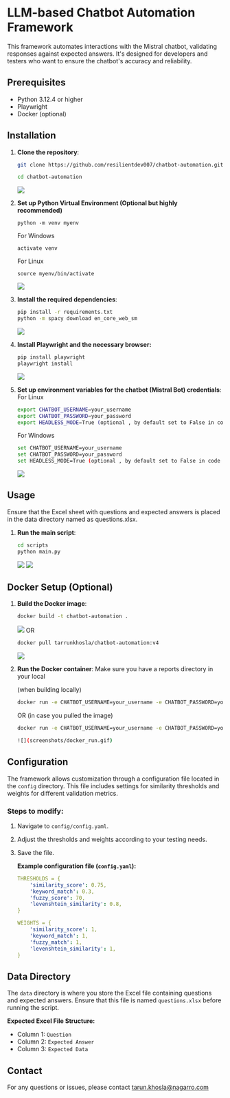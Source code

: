 # LLM-based Chatbot Automation Framework

This framework automates interactions with the Mistral chatbot, validating responses against expected answers. It's designed for developers and testers who want to ensure the chatbot's accuracy and reliability.

## Prerequisites

- Python 3.12.4 or higher
- Playwright
- Docker (optional)

## Installation
1. **Clone the repository**:
   ```sh
   git clone https://github.com/resilientdev007/chatbot-automation.git
   
   cd chatbot-automation
    ```

    ![](screenshots/gitclone.gif)

2. **Set up Python Virtual Environment (Optional but highly recommended)**
    ```
    python -m venv myenv
    ```
    For Windows
    ```
    activate venv
    ```
    For Linux
    ```
    source myenv/bin/activate
    ```
    ![](screenshots/activate_env_linux.gif)
    
3. **Install the required dependencies**:
    ```sh
    pip install -r requirements.txt
    python -m spacy download en_core_web_sm
    ```
    ![](screenshots/pip_install.gif)

4. **Install Playwright and the necessary browser:**
    ```python
    pip install playwright
    playwright install
    ```

    ![](screenshots/playwright_install.gif)
    
5. **Set up environment variables for the chatbot (Mistral Bot) credentials**:
    For Linux
     ```sh
    export CHATBOT_USERNAME=your_username
    export CHATBOT_PASSWORD=your_password
    export HEADLESS_MODE=True (optional , by default set to False in code and set to True for Docker)
    ```
    For Windows
    ```sh
    set CHATBOT_USERNAME=your_username
    set CHATBOT_PASSWORD=your_password
    set HEADLESS_MODE=True (optional , by default set to False in code and set to True for Docker)
    ```

    ![](screenshots/set_env.gif)

## Usage

Ensure that the Excel sheet with questions and expected answers is placed in the data directory named as questions.xlsx.

1. **Run the main script**:
    ```sh
    cd scripts
    python main.py
    ```
    ![](screenshots/main.gif)
    ![](screenshots/main1.gif)

## Docker Setup (Optional)

1. **Build the Docker image**:
    ```sh
    docker build -t chatbot-automation .
    ```
    ![](screenshots/docker_build.gif)
    OR
    ```sh
    docker pull tarrunkhosla/chatbot-automation:v4
    ```
    ![](screenshots/docker_pull.gif)

2. **Run the Docker container**:
    Make sure you have a reports directory in your local

    (when building locally)
    ```sh
    docker run -e CHATBOT_USERNAME=your_username -e CHATBOT_PASSWORD=your_password -v $(pwd)/reports:/app/reports -it chatbot-automation
    ```
    OR (in case you pulled the image)
    ```sh
    docker run -e CHATBOT_USERNAME=your_username -e CHATBOT_PASSWORD=your_password -v $(pwd)/reports:/app/reports it tarrunkhosla/chatbot-automation:v4

    ![](screenshots/docker_run.gif)

## Configuration

The framework allows customization through a configuration file located in the `config` directory. This file includes settings for similarity thresholds and weights for different validation metrics.

### Steps to modify:
1. Navigate to `config/config.yaml`.
2. Adjust the thresholds and weights according to your testing needs.
3. Save the file.

    **Example configuration file (`config.yaml`):**

    ```yaml
    THRESHOLDS = {
        'similarity_score': 0.75,
        'keyword_match': 0.3,
        'fuzzy_score': 70,
        'levenshtein_similarity': 0.8,
    }

    WEIGHTS = {
        'similarity_score': 1,
        'keyword_match': 1,
        'fuzzy_match': 1,
        'levenshtein_similarity': 1,
    }

## Data Directory

The `data` directory is where you store the Excel file containing questions and expected answers. Ensure that this file is named `questions.xlsx` before running the script.

**Expected Excel File Structure:**
- Column 1: `Question`
- Column 2: `Expected Answer`
- Column 3: `Expected Data`


## Contact
For any questions or issues, please contact tarun.khosla@nagarro.com


